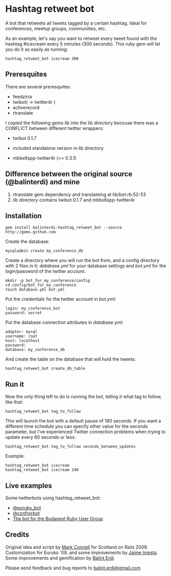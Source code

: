 # Hashtag retweet bot

A bot that retweets all tweets tagged by a certain hashtag. Ideal for conferences, meetup groups, communities, etc.

As an example, let's say you want to retweet every tweet found with the hashtag #icecream every 5 minutes (300 seconds). This ruby gem will let you do it as easily as running:

    hashtag_retweet_bot icecream 300

## Preresquites

There are several preresquites:

* feedzirra
* twibot( -> twitter4r )
* activerecord
* rtranslate

I copied the following gems lib into the lib directory becouse there was a CONFLICT between different twitter wrappers:

* twibot 0.1.7
 - included standalone version in lib directory
* mbbx6spp-twitter4r (>= 0.3.1)

## Difference between the original source (@balinterdi) and mine

1. rtranslate gem dependency and translateing at lib/bot.rb:52-53
2. lib directory contains twibot 0.1.7 and mbbx6spp-twitter4r

## Installation

    gem install balinterdi-hashtag_retweet_bot --source http://gems.github.com

Create the database:

    mysqladmin create my_conference_db

Create a directory where you will run the bot from, and a config directory with 2 files in it: _database.yml_ for your database settings and _bot.yml_ for the login/password of the twitter account.

    mkdir -p bot_for_my_conference/config
    cd config/bot_for_my_conference
    touch database.yml bot.yml

Put the credentials for the twitter account in _bot.yml_:

    login: my_conference_bot
    password: secret

Put the database connection attributes in _database.yml_:

    adapter: mysql
    username: root
    host: localhost
    password:
    database: my_conference_db

And create the table on the database that will hold the tweets:

    hashtag_retweet_bot create_db_table

## Run it

Now the only thing left to do is running the bot, telling it what tag to follow, like that:

    hashtag_retweet_bot tag_to_follow

This will launch the bot with a default pause of 180 seconds. If you want a different time schedule you can specify other value for the seconds parameter, but I've experienced Twitter connection problems when trying to update every 60 seconds or less:

    hashtag_retweet_bot tag_to_follow seconds_between_updates

Example:

    hashtag_retweet_bot icecream
    hashtag_retweet_bot icecream 240

## Live examples

Some twitterbots using hashtag_retweet_bot:

* [@euruko_bot](http://twitter.com/euruko_bot)
* [@confrorbot](http://twitter.com/confrorbot)
* [The bot for the Budapest Ruby User Group](http://twitter.com/budapestrb)

## Credits

Original idea and script by [Mark Connell](http://github.com/mconnell) for Scotland on Rails 2009. Customization for Euruko '09, and some improvements by [Jaime Iniesta](http://github.com/jaimeiniesta). Some improvements and gemification by [Balint Erdi](http://github.com/balinterdi).

Please send feedback and bug reports to <balint.erdi@gmail.com>

